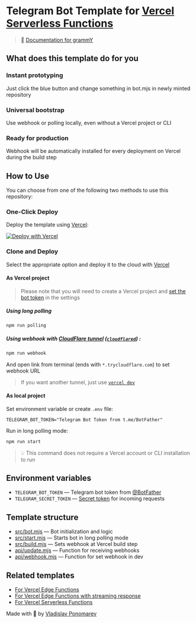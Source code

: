 # Telegram Bot Template for [Vercel Serverless Functions](https://vercel.com/docs/concepts/functions/serverless-functions)

> 📖 [Documentation for grammY](https://grammy.dev)

## What does this template do for you

### Instant prototyping

Just click the blue button and change something in bot.mjs in newly minted repository

### Universal bootstrap

Use webhook or polling locally, even without a Vercel project or CLI

### Ready for production

Webhook will be automatically installed for every deployment on Vercel during the build step

## How to Use

You can choose from one of the following two methods to use this repository:

### One-Click Deploy

Deploy the template using [Vercel](https://vercel.com):

[![Deploy with Vercel](https://vercel.com/button)](https://vercel.com/new/clone?repository-url=https%3A%2F%2Fgithub.com%2FPonomareVlad%2FgrammYVercel&env=TELEGRAM_BOT_TOKEN&envDescription=Telegram%20Bot%20Token%20from%20%40BotFather&envLink=https%3A%2F%2Fcore.telegram.org%2Fbots%2Ftutorial%23obtain-your-bot-token&project-name=grammy-vercel&repository-name=grammy-vercel)

### Clone and Deploy

Select the appropriate option and deploy it to the cloud with [Vercel](https://vercel.com/new)

#### As Vercel project

> Please note that you will need to create a Vercel project and [set the bot token](#as-local-project) in the settings

##### Using long polling

```bash
npm run polling
```

##### Using webhook with [CloudFlare tunnel](https://developers.cloudflare.com/cloudflare-one/connections/connect-apps/do-more-with-tunnels/trycloudflare/) ([`cloudflared`](https://developers.cloudflare.com/cloudflare-one/connections/connect-apps/install-and-setup/installation/)) :

```bash
npm run webhook
```

And open link from terminal (ends with `*.trycloudflare.com`) to set webhook URL

> If you want another tunnel, just use [`vercel dev`](https://vercel.com/docs/cli/dev)

#### As local project

Set environment variable or create `.env` file:

```dotenv
TELEGRAM_BOT_TOKEN="Telegram Bot Token from t.me/BotFather"
```

Run in long polling mode:

```bash
npm run start
```

> 💡 This command does not require a Vercel account or CLI installation to run

## Environment variables

- `TELEGRAM_BOT_TOKEN` — Telegram bot token
  from [@BotFather](https://core.telegram.org/bots/tutorial#obtain-your-bot-token)
- `TELEGRAM_SECRET_TOKEN` — [Secret token](https://core.telegram.org/bots/api#:~:text=secret_token) for incoming
  requests

## Template structure

- [src/bot.mjs](src/bot.mjs) — Bot initialization and logic
- [src/start.mjs](src/start.mjs) — Starts bot in long polling mode
- [src/build.mjs](src/build.mjs) — Sets webhook at Vercel build step
- [api/update.mjs](api/update.mjs) — Function for receiving webhooks
- [api/webhook.mjs](api/webhook.mjs) — Function for set webhook in dev

## Related templates

- [For Vercel Edge Functions](https://github.com/PonomareVlad/grammYVercelEdge)
- [For Vercel Edge Functions with streaming response](https://github.com/PonomareVlad/grammYVercelEdgeStream)
- [For Vercel Serverless Functions](https://github.com/PonomareVlad/grammYVercel)

Made with 💜 by [Vladislav Ponomarev](https://GitHub.com/PonomareVlad)
